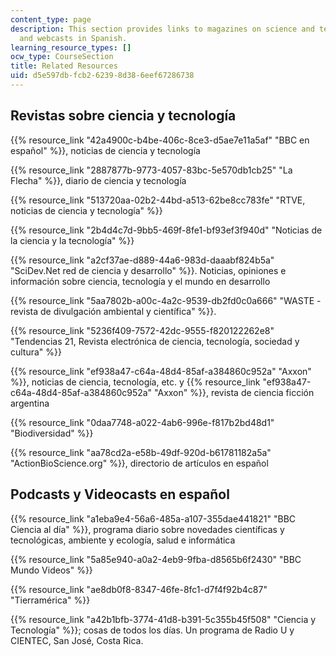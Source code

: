 ```yaml
---
content_type: page
description: This section provides links to magazines on science and technology, podcasts,
  and webcasts in Spanish.
learning_resource_types: []
ocw_type: CourseSection
title: Related Resources
uid: d5e597db-fcb2-6239-8d38-6eef67286738
---
```


Revistas sobre ciencia y tecnología
-----------------------------------

{{% resource_link "42a4900c-b4be-406c-8ce3-d5ae7e11a5af" "BBC en español" %}}, noticias de ciencia y tecnología

{{% resource_link "2887877b-9773-4057-83bc-5e570db1cb25" "La Flecha" %}}, diario de ciencia y tecnología

{{% resource_link "513720aa-02b2-44bd-a513-62be8cc783fe" "RTVE, noticias de ciencia y tecnología" %}}

{{% resource_link "2b4d4c7d-9bb5-469f-8fe1-bf93ef3f940d" "Noticias de la ciencia y la tecnología" %}}

{{% resource_link "a2cf37ae-d889-44a6-983d-daaabf824b5a" "SciDev.Net red de ciencia y desarrollo" %}}. Noticias, opiniones e información sobre ciencia, tecnología y el mundo en desarrollo

{{% resource_link "5aa7802b-a00c-4a2c-9539-db2fd0c0a666" "WASTE -revista de divulgación ambiental y científica" %}}.

{{% resource_link "5236f409-7572-42dc-9555-f820122262e8" "Tendencias 21, Revista electrónica de ciencia, tecnología, sociedad y cultura" %}}

{{% resource_link "ef938a47-c64a-48d4-85af-a384860c952a" "Axxon" %}}, noticias de ciencia, tecnología, etc. y {{% resource_link "ef938a47-c64a-48d4-85af-a384860c952a" "Axxon" %}}, revista de ciencia ficción argentina

{{% resource_link "0daa7748-a022-4ab6-996e-f817b2bd48d1" "Biodiversidad" %}}

{{% resource_link "aa78cd2a-e58b-49df-920d-b61781182a5a" "ActionBioScience.org" %}}, directorio de artículos en español

Podcasts y Videocasts en español
--------------------------------

{{% resource_link "a1eba9e4-56a6-485a-a107-355dae441821" "BBC Ciencia al día" %}}, programa diario sobre novedades científicas y tecnológicas, ambiente y ecología, salud e informática

{{% resource_link "5a85e940-a0a2-4eb9-9fba-d8565b6f2430" "BBC Mundo Videos" %}}

{{% resource_link "ae8db0f8-8347-46fe-8fc1-d7f4f92b4c87" "Tierramérica" %}}

{{% resource_link "a42b1bfb-3774-41d8-b391-5c355b45f508" "Ciencia y Tecnología" %}}; cosas de todos los días. Un programa de Radio U y CIENTEC, San José, Costa Rica.